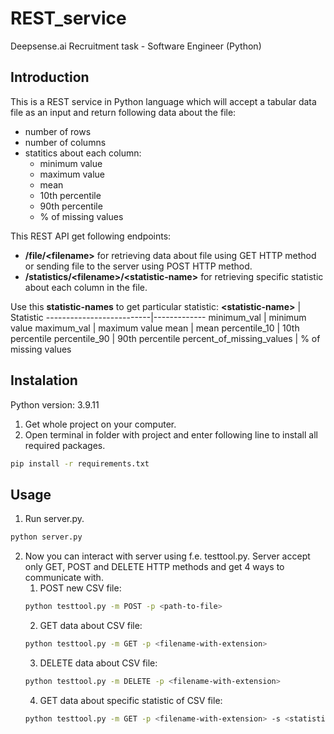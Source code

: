 # REST_service
Deepsense.ai Recruitment task - Software Engineer (Python)
## Introduction ##
This is a REST service in Python language which will accept a tabular data file as an input and return following data about the
file:
 - number of rows
 - number of columns
 - statitics about each column:
    - minimum value
    - maximum value
    - mean
    - 10th percentile
    - 90th percentile
    - % of missing values
    
This REST API get following endpoints:
- **/file/\<filename\>** for retrieving data about file using GET HTTP method or sending file to the server using POST HTTP method.
- **/statistics/\<filename\>/\<statistic-name\>** for retrieving specific statistic about each column in the file.

Use this **statistic-names** to get particular statistic:
**\<statistic-name\>**    | Statistic
--------------------------|-------------
minimum_val               | minimum value
maximum_val               | maximum value
mean                      | mean
percentile_10             | 10th percentile
percentile_90             | 90th percentile
percent_of_missing_values | % of missing values


## Instalation ##
Python version: 3.9.11

1. Get whole project on your computer.
2. Open terminal in folder with project and enter following line to install all required packages.
```bash
pip install -r requirements.txt
```

## Usage ##
1. Run server.py.
```bash
python server.py
```
2. Now you can interact with server using f.e. testtool.py. Server accept only GET, POST and DELETE HTTP methods and get 4 ways to communicate with.
    1. POST new CSV file: 
    ```bash
    python testtool.py -m POST -p <path-to-file>
    ```
    2. GET data about CSV file:
    ```bash
    python testtool.py -m GET -p <filename-with-extension>
    ```
    3. DELETE data about CSV file:
    ```bash
    python testtool.py -m DELETE -p <filename-with-extension>
    ```
    4. GET data about specific statistic of CSV file:
    ```bash
    python testtool.py -m GET -p <filename-with-extension> -s <statistic-name>
    ```
    
    
    
